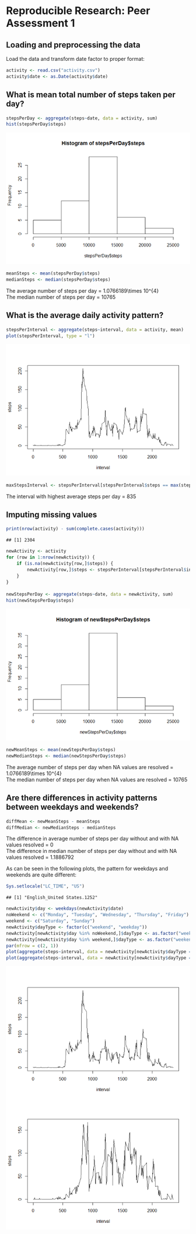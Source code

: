 # Reproducible Research: Peer Assessment 1


## Loading and preprocessing the data

Load the data and transform date factor to proper format:


```r
activity <- read.csv("activity.csv")
activity$date <- as.Date(activity$date)
```


## What is mean total number of steps taken per day?


```r
stepsPerDay <- aggregate(steps~date, data = activity, sum)
hist(stepsPerDay$steps)
```

![](PA1_template_files/figure-html/unnamed-chunk-2-1.png) 

```r
meanSteps <- mean(stepsPerDay$steps)
medianSteps <- median(stepsPerDay$steps)
```
The average number of steps per day = 1.0766189\times 10^{4}  
The median number of steps per day = 10765  


## What is the average daily activity pattern?


```r
stepsPerInterval <- aggregate(steps~interval, data = activity, mean)
plot(stepsPerInterval, type = "l")
```

![](PA1_template_files/figure-html/unnamed-chunk-3-1.png) 

```r
maxStepsInterval <- stepsPerInterval[stepsPerInterval$steps == max(stepsPerInterval$steps), 1]
```
The interval with highest average steps per day = 835  


## Imputing missing values


```r
print(nrow(activity) - sum(complete.cases(activity)))
```

```
## [1] 2304
```

```r
newActivity <- activity
for (row in 1:nrow(newActivity)) {
    if (is.na(newActivity[row,]$steps)) {
        newActivity[row,]$steps <- stepsPerInterval[stepsPerInterval$interval == newActivity[row,]$interval,]$steps
    }
}

newStepsPerDay <- aggregate(steps~date, data = newActivity, sum)
hist(newStepsPerDay$steps)
```

![](PA1_template_files/figure-html/unnamed-chunk-4-1.png) 

```r
newMeanSteps <- mean(newStepsPerDay$steps)
newMedianSteps <- median(newStepsPerDay$steps)
```
The average number of steps per day when NA values are resolved = 1.0766189\times 10^{4}  
The median number of steps per day when NA values are resolved = 10765  


## Are there differences in activity patterns between weekdays and weekends?


```r
diffMean <- newMeanSteps - meanSteps
diffMedian <- newMedianSteps - medianSteps
```
The difference in average number of steps per day without and with NA values resolved = 0  
The difference in median number of steps per day without and with NA values resolved = 1.1886792  

As can be seen in the following plots, the pattern for weekdays and weekends are quite different:

```r
Sys.setlocale("LC_TIME", "US")
```

```
## [1] "English_United States.1252"
```

```r
newActivity$day <- weekdays(newActivity$date)
noWeekend <- c("Monday", "Tuesday", "Wednesday", "Thursday", "Friday")
weekend <- c("Saturday", "Sunday")
newActivity$dayType <- factor(c("weekend", "weekday"))
newActivity[newActivity$day %in% noWeekend,]$dayType <- as.factor("weekday")
newActivity[newActivity$day %in% weekend,]$dayType <- as.factor("weekend")
par(mfrow = c(2, 1))
plot(aggregate(steps~interval, data = newActivity[newActivity$dayType == "weekday",], mean), type = "l")
plot(aggregate(steps~interval, data = newActivity[newActivity$dayType == "weekend",], mean), type = "l")
```

![](PA1_template_files/figure-html/unnamed-chunk-6-1.png) 



